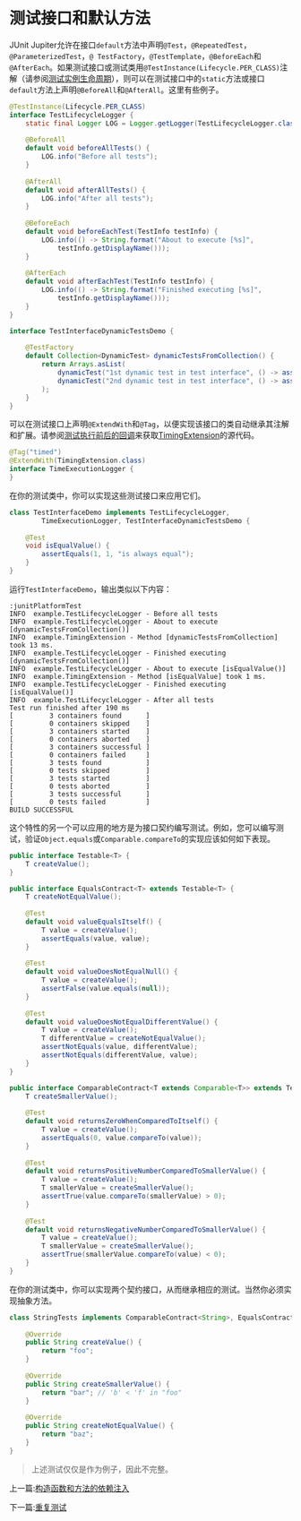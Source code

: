 # 测试接口和默认方法

JUnit Jupiter允许在接口`default`方法中声明`@Test`，`@RepeatedTest`，`@ParameterizedTest`，`@ TestFactory`，`@TestTemplate`，`@BeforeEach`和`@AfterEach`。如果测试接口或测试类用`@TestInstance(Lifecycle.PER_CLASS)`注解（请参阅[测试实例生命周期](https://www.bookstack.cn/read/junit5/guide-writing-tests-test-instance-lifecycle.md)），则可以在测试接口中的`static`方法或接口`default`方法上声明`@BeforeAll`和`@AfterAll`。这里有些例子。

```java
@TestInstance(Lifecycle.PER_CLASS)
interface TestLifecycleLogger {
    static final Logger LOG = Logger.getLogger(TestLifecycleLogger.class.getName());
   
    @BeforeAll
    default void beforeAllTests() {
        LOG.info("Before all tests");
    }
    
    @AfterAll
    default void afterAllTests() {
        LOG.info("After all tests");
    }
    
    @BeforeEach
    default void beforeEachTest(TestInfo testInfo) {
        LOG.info(() -> String.format("About to execute [%s]",
            testInfo.getDisplayName()));
    }
    
    @AfterEach
    default void afterEachTest(TestInfo testInfo) {
        LOG.info(() -> String.format("Finished executing [%s]",
            testInfo.getDisplayName()));
    }
}

interface TestInterfaceDynamicTestsDemo {
    
    @TestFactory
    default Collection<DynamicTest> dynamicTestsFromCollection() {
        return Arrays.asList(
            dynamicTest("1st dynamic test in test interface", () -> assertTrue(true)),
            dynamicTest("2nd dynamic test in test interface", () -> assertEquals(4, 2 * 2))
        );
    }
}
```

可以在测试接口上声明`@ExtendWith`和`@Tag`，以便实现该接口的类自动继承其注解和扩展。请参阅[测试执行前后的回调](https://www.bookstack.cn/read/junit5/guide-extensions-lifecycle-callbacks.md)来获取[TimingExtension](http://junit.org/junit5/docs/current/user-guide/#extensions-lifecycle-callbacks-timing-extension)的源代码。

```java
@Tag("timed")
@ExtendWith(TimingExtension.class)
interface TimeExecutionLogger {
}
```

在你的测试类中，你可以实现这些测试接口来应用它们。

```java
class TestInterfaceDemo implements TestLifecycleLogger,
        TimeExecutionLogger, TestInterfaceDynamicTestsDemo {
    
    @Test
    void isEqualValue() {
        assertEquals(1, 1, "is always equal");
    }
}
```

运行`TestInterfaceDemo`，输出类似以下内容：

```
:junitPlatformTest
INFO  example.TestLifecycleLogger - Before all tests
INFO  example.TestLifecycleLogger - About to execute [dynamicTestsFromCollection()]
INFO  example.TimingExtension - Method [dynamicTestsFromCollection] took 13 ms.
INFO  example.TestLifecycleLogger - Finished executing [dynamicTestsFromCollection()]
INFO  example.TestLifecycleLogger - About to execute [isEqualValue()]
INFO  example.TimingExtension - Method [isEqualValue] took 1 ms.
INFO  example.TestLifecycleLogger - Finished executing [isEqualValue()]
INFO  example.TestLifecycleLogger - After all tests
Test run finished after 190 ms
[         3 containers found      ]
[         0 containers skipped    ]
[         3 containers started    ]
[         0 containers aborted    ]
[         3 containers successful ]
[         0 containers failed     ]
[         3 tests found           ]
[         0 tests skipped         ]
[         3 tests started         ]
[         0 tests aborted         ]
[         3 tests successful      ]
[         0 tests failed          ]
BUILD SUCCESSFUL
```

这个特性的另一个可以应用的地方是为接口契约编写测试。例如，您可以编写测试，验证`Object.equals`或`Comparable.compareTo`的实现应该如何如下表现。

```java
public interface Testable<T> {
    T createValue();
}

public interface EqualsContract<T> extends Testable<T> {
    T createNotEqualValue();
    
    @Test
    default void valueEqualsItself() {
        T value = createValue();
        assertEquals(value, value);
    }
    
    @Test
    default void valueDoesNotEqualNull() {
        T value = createValue();
        assertFalse(value.equals(null));
    }
    
    @Test
    default void valueDoesNotEqualDifferentValue() {
        T value = createValue();
        T differentValue = createNotEqualValue();
        assertNotEquals(value, differentValue);
        assertNotEquals(differentValue, value);
    }
}

public interface ComparableContract<T extends Comparable<T>> extends Testable<T> {
    T createSmallerValue();
    
    @Test
    default void returnsZeroWhenComparedToItself() {
        T value = createValue();
        assertEquals(0, value.compareTo(value));
    }
    
    @Test
    default void returnsPositiveNumberComparedToSmallerValue() {
        T value = createValue();
        T smallerValue = createSmallerValue();
        assertTrue(value.compareTo(smallerValue) > 0);
    }
    
    @Test
    default void returnsNegativeNumberComparedToSmallerValue() {
        T value = createValue();
        T smallerValue = createSmallerValue();
        assertTrue(smallerValue.compareTo(value) < 0);
    }
}
```

在你的测试类中，你可以实现两个契约接口，从而继承相应的测试。当然你必须实现抽象方法。

```java
class StringTests implements ComparableContract<String>, EqualsContract<String> {
    
    @Override
    public String createValue() {
        return "foo";
    }
    
    @Override
    public String createSmallerValue() {
        return "bar"; // 'b' < 'f' in "foo"
    }
    
    @Override
    public String createNotEqualValue() {
        return "baz";
    }
}
```

> 上述测试仅仅是作为例子，因此不完整。

上一篇:[构造函数和方法的依赖注入](https://www.bookstack.cn/read/junit5/guide-writing-tests-dependency-injection.md)

下一篇:[重复测试](https://www.bookstack.cn/read/junit5/guide-writing-tests-repeated-tests.md)